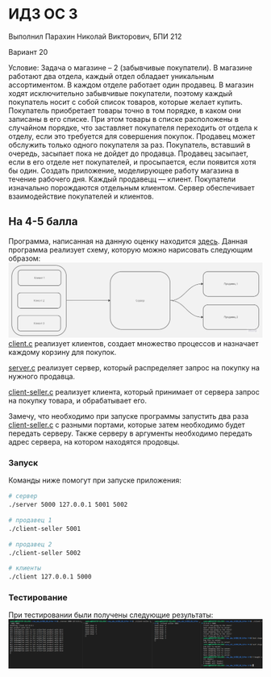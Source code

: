 # ИДЗ ОС 3
Выполнил Парахин Николай Викторович, БПИ 212

Вариант 20

Условие:
Задача о магазине – 2 (забывчивые покупатели). В магазине работают два отдела, каждый отдел обладает уникальным ассортиментом. В каждом отделе работает один продавец. В магазин ходят исключительно забывчивые покупатели, поэтому каждый покупатель носит с собой список товаров, которые желает купить. Покупатель приобретает товары точно в том порядке, в каком они записаны в его списке. При этом товары в списке расположены в случайном порядке, что заставляет покупателя переходить от отдела к отделу, если это требуется для совершения покупок. Продавец может обслужить только одного покупателя за раз. Покупатель, вставший в очередь, засыпает пока не дойдет до продавца. Продавец засыпает, если в его отделе нет покупателей, и просыпается, если появится хотя бы один. Создать приложение, моделирующее работу магазина в течение рабочего дня. Каждый продавецц — клиент. Покупатели изначально порождаются отдельным клиентом. Сервер обеспечивает взаимодействие покупателей и клиентов.

## На 4-5 балла

Программа, написанная на данную оценку находится [здесь](for%204-5).
Данная программа реализует схему, которую можно нарисовать следующим образом:
![](scheme.jpg)
[client.c](for%204-5/client.c) реализует клиентов, создает множество процессов и назначает каждому корзину для покупок.

[server.c](for%204-5/server.c) реализует сервер, который распределяет запрос на покупку на нужного продавца.

[client-seller.c](for%204-5/client-seller.c) реализует клиента, который принимает от сервера запрос на покупку товара, и обрабатывает его.

Замечу, что необходимо при запуске программы запустить два раза [client-seller.c](for%204-5/client-seller.c) с разными портами, которые затем необходимо будет передать серверу. Также серверу в аргументы необходимо передать адрес сервера, на котором находятся продовцы.

### Запуск

Команды ниже помогут при запуске приложения:
```bash
# сервер
./server 5000 127.0.0.1 5001 5002
```

```bash
# продавец 1
./client-seller 5001
```

```bash
# продавец 2
./client-seller 5002
```

```bash
# клиенты
./client 127.0.0.1 5000
```

### Тестирование

При тестировании были получены следующие результаты:
![](test.png)